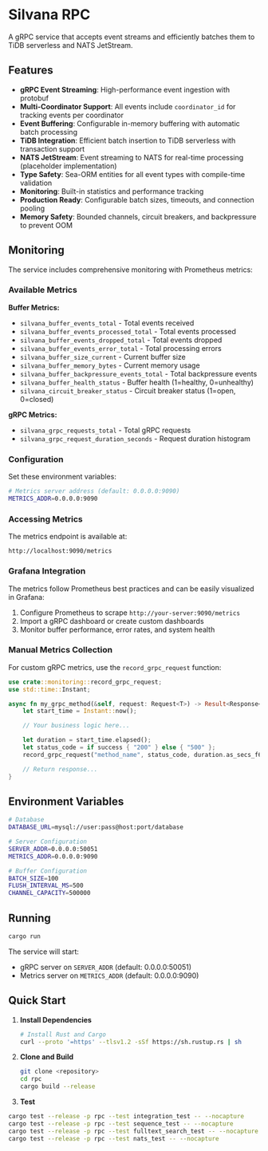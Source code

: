 # Silvana RPC

A gRPC service that accepts event streams and efficiently batches them to TiDB serverless and NATS JetStream.

## Features

- **gRPC Event Streaming**: High-performance event ingestion with protobuf
- **Multi-Coordinator Support**: All events include `coordinator_id` for tracking events per coordinator
- **Event Buffering**: Configurable in-memory buffering with automatic batch processing
- **TiDB Integration**: Efficient batch insertion to TiDB serverless with transaction support
- **NATS JetStream**: Event streaming to NATS for real-time processing (placeholder implementation)
- **Type Safety**: Sea-ORM entities for all event types with compile-time validation
- **Monitoring**: Built-in statistics and performance tracking
- **Production Ready**: Configurable batch sizes, timeouts, and connection pooling
- **Memory Safety**: Bounded channels, circuit breakers, and backpressure to prevent OOM

## Monitoring

The service includes comprehensive monitoring with Prometheus metrics:

### Available Metrics

**Buffer Metrics:**

- `silvana_buffer_events_total` - Total events received
- `silvana_buffer_events_processed_total` - Total events processed
- `silvana_buffer_events_dropped_total` - Total events dropped
- `silvana_buffer_events_error_total` - Total processing errors
- `silvana_buffer_size_current` - Current buffer size
- `silvana_buffer_memory_bytes` - Current memory usage
- `silvana_buffer_backpressure_events_total` - Total backpressure events
- `silvana_buffer_health_status` - Buffer health (1=healthy, 0=unhealthy)
- `silvana_circuit_breaker_status` - Circuit breaker status (1=open, 0=closed)

**gRPC Metrics:**

- `silvana_grpc_requests_total` - Total gRPC requests
- `silvana_grpc_request_duration_seconds` - Request duration histogram

### Configuration

Set these environment variables:

```bash
# Metrics server address (default: 0.0.0.0:9090)
METRICS_ADDR=0.0.0.0:9090
```

### Accessing Metrics

The metrics endpoint is available at:

```
http://localhost:9090/metrics
```

### Grafana Integration

The metrics follow Prometheus best practices and can be easily visualized in Grafana:

1. Configure Prometheus to scrape `http://your-server:9090/metrics`
2. Import a gRPC dashboard or create custom dashboards
3. Monitor buffer performance, error rates, and system health

### Manual Metrics Collection

For custom gRPC metrics, use the `record_grpc_request` function:

```rust
use crate::monitoring::record_grpc_request;
use std::time::Instant;

async fn my_grpc_method(&self, request: Request<T>) -> Result<Response<R>, Status> {
    let start_time = Instant::now();

    // Your business logic here...

    let duration = start_time.elapsed();
    let status_code = if success { "200" } else { "500" };
    record_grpc_request("method_name", status_code, duration.as_secs_f64());

    // Return response...
}
```

## Environment Variables

```bash
# Database
DATABASE_URL=mysql://user:pass@host:port/database

# Server Configuration
SERVER_ADDR=0.0.0.0:50051
METRICS_ADDR=0.0.0.0:9090

# Buffer Configuration
BATCH_SIZE=100
FLUSH_INTERVAL_MS=500
CHANNEL_CAPACITY=500000
```

## Running

```bash
cargo run
```

The service will start:

- gRPC server on `SERVER_ADDR` (default: 0.0.0.0:50051)
- Metrics server on `METRICS_ADDR` (default: 0.0.0.0:9090)

## Quick Start

1. **Install Dependencies**

   ```bash
   # Install Rust and Cargo
   curl --proto '=https' --tlsv1.2 -sSf https://sh.rustup.rs | sh
   ```

2. **Clone and Build**

   ```bash
   git clone <repository>
   cd rpc
   cargo build --release
   ```

3. **Test**

```sh
cargo test --release -p rpc --test integration_test -- --nocapture
cargo test --release -p rpc --test sequence_test -- --nocapture
cargo test --release -p rpc --test fulltext_search_test -- --nocapture
cargo test --release -p rpc --test nats_test -- --nocapture
```
